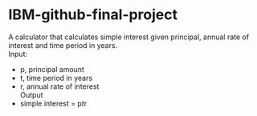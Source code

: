 # IBM-github-final-project  
A calculator that calculates simple interest given principal, annual rate of interest and time period in years.  
Input:  
- p, principal amount  
- t, time period in years  
- r, annual rate of interest  
Output  
- simple interest = p*t*r  
